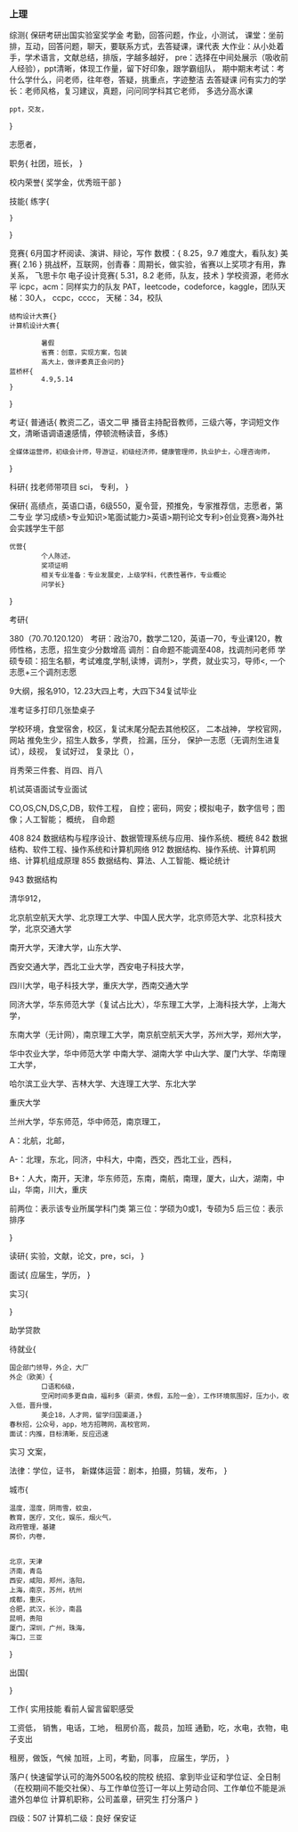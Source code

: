 ### 上理
综测{
    保研考研出国实验室奖学金
    考勤，回答问题，作业，小测试，
    课堂：坐前排，互动，回答问题，聊天，要联系方式，去答疑课，课代表
    大作业：从小处着手，学术语言，文献总结，排版，字越多越好，
    pre：选择在中间处展示（吸收前人经验），ppt清晰，体现工作量，留下好印象，跟学霸组队，
    期中期末考试：考什么学什么，问老师，往年卷，答疑，挑重点，字迹整洁
    去答疑课
    问有实力的学长：老师风格，复习建议，真题，问问同学科其它老师，
    多选分高水课

    ppt，交友，
}

志愿者，

职务{
    社团，班长，
}

校内荣誉{
    奖学金，优秀班干部
}

技能{
    练字{
            
    }

}

竞赛{
    6月国才杯阅读、演讲、辩论，写作
    数模：{
            8.25，9.7
            难度大，看队友}
    美赛{
        2.16
    }
    挑战杯，互联网，创青春：周期长，做实验，省赛以上奖项才有用，靠关系，
    飞思卡尔
    电子设计竞赛{
            5.31，8.2
            老师，队友，技术
    }
    学校资源，老师水平
    icpc，acm：同样实力的队友
    PAT，leetcode，codeforce，kaggle，团队天梯：30人，
    ccpc，cccc，
    天梯：34，校队

    结构设计大赛{}
    计算机设计大赛{

            暑假
            省赛：创意，实现方案，包装
            高大上，做评委真正会问的}
    蓝桥杯{
            4.9,5.14
    }
}

考证{
    普通话{
            教资二乙，语文二甲
            播音主持配音教师，三级六等，字词短文作文，清晰语调语速感情，停顿流畅读音，多练}

    

    全媒体运营师，初级会计师，导游证，初级经济师，健康管理师，执业护士，心理咨询师，
}

科研{
    找老师带项目
    sci，
    专利，
}

保研{
    高绩点，英语口语，6级550，夏令营，预推免，专家推荐信，志愿者，第二专业
    学习成绩>专业知识>笔面试能力>英语>期刊论文专利>创业竞赛>海外社会实践学生干部

    优营{
            个人陈述，
            奖项证明
            相关专业准备：专业发展史，上级学科，代表性著作，专业概论
            问学长}
}

考研{
    
380（70.70.120.120）
考研：政治70，数学二120，英语一70，专业课120，教师性格，志愿，招生变少分数增高
调剂：自命题不能调至408，找调剂问老师
学硕专硕：招生名额，考试难度,学制,读博，调剂>，学费，就业实习，导师<,
一个志愿+三个调剂志愿

9大纲，报名910，12.23大四上考，大四下34复试毕业


准考证多打印几张垫桌子

学校环境，食堂宿舍，校区，复试末尾分配去其他校区，
二本战神，
学校官网，网站
推免生少，招生人数多，学费，
捡漏，压分，
保护一志愿（无调剂生进复试），歧视，
复试好过，
复录比（），

肖秀荣三件套、肖四、肖八

机试英语面试专业面试


CO,OS,CN,DS,C,DB，软件工程，
自控；密码，网安；模拟电子，数字信号；图像；人工智能；
概统，
自命题

408
824 数据结构与程序设计、数据管理系统与应用、操作系统、概统
842 数据结构、软件工程、操作系统和计算机网络
912 数据结构、操作系统、计算机网络、计算机组成原理
855 数据结构、算法、人工智能、概论统计

943 数据结构

清华912，

北京航空航天大学、北京理工大学、中国人民大学，北京师范大学、北京科技大学，北京交通大学

南开大学，天津大学，山东大学、

西安交通大学，西北工业大学，西安电子科技大学，

四川大学，电子科技大学，重庆大学，西南交通大学

同济大学，华东师范大学（复试占比大），华东理工大学，上海科技大学，上海大学，

东南大学（无计网），南京理工大学，南京航空航天大学，苏州大学，郑州大学，

华中农业大学，华中师范大学
中南大学、湖南大学
中山大学、厦门大学、华南理工大学，

哈尔滨工业大学、吉林大学、大连理工大学、东北大学



重庆大学


兰州大学，华东师范，华中师范，南京理工，

A：北航，北邮，

A-：北理，东北，同济，中科大，中南，西交，西北工业，西科，

B+：人大，南开，天津，华东师范，东南，南航，南理，厦大，山大，湖南，中山，华南，川大，重庆

前两位：表示该专业所属学科门类
第三位：学硕为0或1，专硕为5
后三位：表示排序

}

读研{
    实验，文献，论文，pre，sci，
}

面试{
    应届生，学历，
}


实习{
    
}


助学贷款


待就业{

    国企部门领导，外企，大厂
    外企（欧美）{
            口语和6级，
            空闲时间多更自由，福利多（薪资，休假，五险一金），工作环境氛围好，压力小，收入低，晋升慢，
            美企18，人才网，留学归国渠道，}
    春秋招，公众号，app，地方招聘网，高校官网，
    面试：内推，目标清晰，反应迅速

实习
文案，


法律：学位，证书，
新媒体运营：剧本，拍摄，剪辑，发布，
}

城市{

    温度，湿度，阴雨雪，蚊虫，
    教育，医疗，文化，娱乐，烟火气，
    政府管理，基建
    房价，内卷，


    北京，天津
    济南，青岛
    西安，咸阳，郑州，洛阳，
    上海，南京，苏州，杭州
    成都，重庆，
    合肥，武汉，长沙，南昌
    昆明，贵阳
    厦门，深圳，广州，珠海，
    海口，三亚
}

出国{

}

工作{
    实用技能
    看前人留言留职感受
    

工资低，
销售，电话，工地，
租房价高，裁员，加班
通勤，吃，水电，衣物，电子支出


租房，做饭，气候
加班，上司，考勤，同事，
应届生，学历，
}

落户{
    快速留学认可的海外500名校的院校
    统招、拿到毕业证和学位证、全日制（在校期间不能交社保）、与工作单位签订一年以上劳动合同、工作单位不能是派遣外包单位
    计算机职称，公司盖章，研究生
    打分落户
}



四级：507
计算机二级：良好
保安证